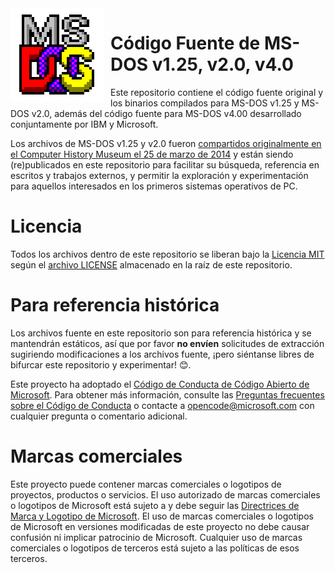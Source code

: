<img width="150" height="150" align="left" style="float: left; margin: 0 10px 0 0;" alt="MS-DOS logo" src="https://github.com/Kapelu/MS_DOS/blob/main/.readmes/msdos-logo.png?raw=true">   

# Código Fuente de MS-DOS v1.25, v2.0, v4.0

Este repositorio contiene el código fuente original y los binarios compilados para MS-DOS v1.25 y MS-DOS v2.0, además del código fuente para MS-DOS v4.00 desarrollado conjuntamente por IBM y Microsoft.

Los archivos de MS-DOS v1.25 y v2.0 fueron [compartidos originalmente en el Computer History Museum el 25 de marzo de 2014](http://www.computerhistory.org/atchm/microsoft-ms-dos-early-source-code/) y están siendo (re)publicados en este repositorio para facilitar su búsqueda, referencia en escritos y trabajos externos, y permitir la exploración y experimentación para aquellos interesados en los primeros sistemas operativos de PC.

# Licencia

Todos los archivos dentro de este repositorio se liberan bajo la [Licencia MIT](https://en.wikipedia.org/wiki/MIT_License) según el [archivo LICENSE](https://github.com/Microsoft/MS-DOS/blob/main/LICENSE) almacenado en la raíz de este repositorio.

# Para referencia histórica

Los archivos fuente en este repositorio son para referencia histórica y se mantendrán estáticos, así que por favor **no envíen** solicitudes de extracción sugiriendo modificaciones a los archivos fuente, ¡pero siéntanse libres de bifurcar este repositorio y experimentar! 😊.

Este proyecto ha adoptado el [Código de Conducta de Código Abierto de Microsoft](https://opensource.microsoft.com/codeofconduct/). Para obtener más información, consulte las [Preguntas frecuentes sobre el Código de Conducta](https://opensource.microsoft.com/codeofconduct/faq/) o contacte a [opencode@microsoft.com](mailto:opencode@microsoft.com) con cualquier pregunta o comentario adicional.

# Marcas comerciales

Este proyecto puede contener marcas comerciales o logotipos de proyectos, productos o servicios. El uso autorizado de marcas comerciales o logotipos de Microsoft está sujeto a y debe seguir las [Directrices de Marca y Logotipo de Microsoft](https://www.microsoft.com/legal/intellectualproperty/trademarks/usage/general). El uso de marcas comerciales o logotipos de Microsoft en versiones modificadas de este proyecto no debe causar confusión ni implicar patrocinio de Microsoft. Cualquier uso de marcas comerciales o logotipos de terceros está sujeto a las políticas de esos terceros.
